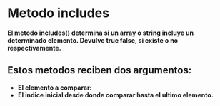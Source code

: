 # Metodo includes

**El metodo includes() determina si un array o string incluye un determinado elemento. Devulve true false, si existe o no respectivamente.**

## Estos metodos reciben dos argumentos: 

- **El elemento a comparar:**
- **El indice inicial desde donde comparar hasta el ultimo elemento.**
